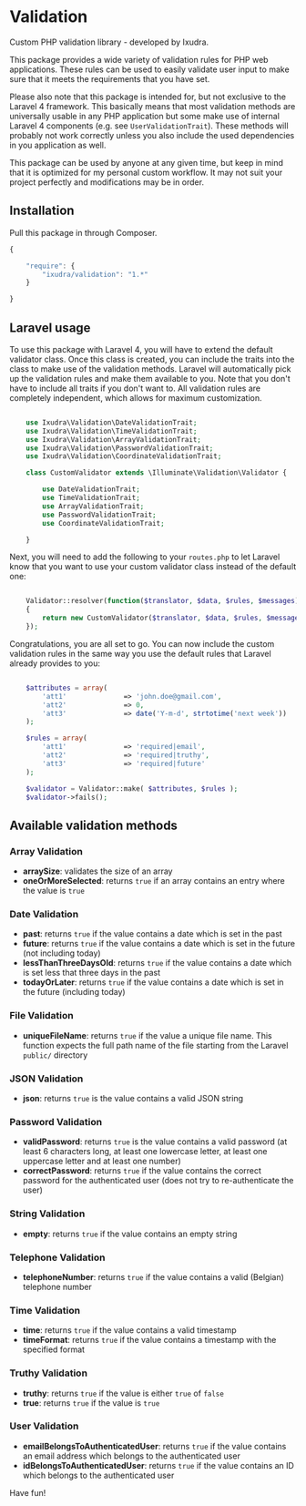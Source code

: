 Validation
==========

Custom PHP validation library - developed by Ixudra.

This package provides a wide variety of validation rules for PHP web applications. These rules can be used to easily validate
user input to make sure that it meets the requirements that you have set.

Please also note that this package is intended for, but not exclusive to the Laravel 4 framework. This basically means that
most validation methods are universally usable in any PHP application but some make use of internal Laravel 4 components
(e.g. see ```UserValidationTrait```). These methods will probably not work correctly unless you also include the used dependencies
in you application as well.

This package can be used by anyone at any given time, but keep in mind that it is optimized for my personal custom
workflow. It may not suit your project perfectly and modifications may be in order.



## Installation

Pull this package in through Composer.

```js
{

    "require": {
        "ixudra/validation": "1.*"
    }

}
```



## Laravel usage

To use this package with Laravel 4, you will have to extend the default validator class. Once this class is created, you can
include the traits into the class to make use of the validation methods. Laravel will automatically pick up the validation
rules and make them available to you. Note that you don't have to include all traits if you don't want to. All validation
rules are completely independent, which allows for maximum customization.

```php

    use Ixudra\Validation\DateValidationTrait;
    use Ixudra\Validation\TimeValidationTrait;
    use Ixudra\Validation\ArrayValidationTrait;
    use Ixudra\Validation\PasswordValidationTrait;
    use Ixudra\Validation\CoordinateValidationTrait;

    class CustomValidator extends \Illuminate\Validation\Validator {

        use DateValidationTrait;
        use TimeValidationTrait;
        use ArrayValidationTrait;
        use PasswordValidationTrait;
        use CoordinateValidationTrait;

    }

```

Next, you will need to add the following to your ```routes.php``` to let Laravel know that you want to use your custom validator
class instead of the default one:

```php

    Validator::resolver(function($translator, $data, $rules, $messages)
    {
        return new CustomValidator($translator, $data, $rules, $messages);
    });

```

Congratulations, you are all set to go. You can now include the custom validation rules in the same way you use the default
rules that Laravel already provides to you:

```php

    $attributes = array(
        'att1'              => 'john.doe@gmail.com',
        'att2'              => 0,
        'att3'              => date('Y-m-d', strtotime('next week'))
    );

    $rules = array(
        'att1'              => 'required|email',
        'att2'              => 'required|truthy',
        'att3'              => 'required|future'
    );

    $validator = Validator::make( $attributes, $rules );
    $validator->fails();

```



## Available validation methods

### Array Validation

- **arraySize**: validates the size of an array
- **oneOrMoreSelected**: returns `true` if an array contains an entry where the value is `true`


### Date Validation

- **past**: returns `true` if the value contains a date which is set in the past
- **future**: returns `true` if the value contains a date which is set in the future (not including today)
- **lessThanThreeDaysOld**: returns `true` if the value contains a date which is set less that three days in the past
- **todayOrLater**: returns `true` if the value contains a date which is set in the future (including today)


### File Validation

- **uniqueFileName**: returns `true` if the value a unique file name. This function expects the full path name of the file starting from the Laravel `public/` directory


### JSON Validation

- **json**: returns `true` is the value contains a valid JSON string


### Password Validation

- **validPassword**: returns `true` is the value contains a valid password (at least 6 characters long, at least one lowercase letter, at least one uppercase letter and at least one number) 
- **correctPassword**: returns `true` if the value contains the correct password for the authenticated user (does not try to re-authenticate the user)


### String Validation

- **empty**: returns `true` if the value contains an empty string


### Telephone Validation

- **telephoneNumber**: returns `true` if the value contains a valid (Belgian) telephone number


### Time Validation

- **time**: returns `true` if the value contains a valid timestamp
- **timeFormat**: returns `true` if the value contains a timestamp with the specified format


### Truthy Validation

- **truthy**: returns `true` if the value is either `true` of `false`
- **true**: returns `true` if the value is `true`


### User Validation

- **emailBelongsToAuthenticatedUser**: returns `true` if the value contains an email address which belongs to the authenticated user
- **idBelongsToAuthenticatedUser**: returns `true` if the value contains an ID which belongs to the authenticated user 


Have fun!